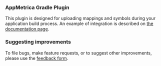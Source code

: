 ### AppMetrica Gradle Plugin

This plugin is designed for uploading mappings and symbols during your application build process.
An example of integration is described on [the documentation page](https://appmetrica.io/docs/en/sdk/android/analytics/android-build-plugin).

### Suggesting improvements

To file bugs, make feature requests, or to suggest other improvements, please use the [feedback form](https://appmetrica.io/docs/en/troubleshooting/index).
